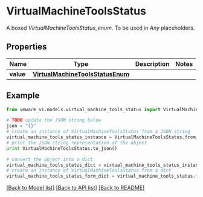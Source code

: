 # VirtualMachineToolsStatus

A boxed *VirtualMachineToolsStatus_enum*. To be used in *Any* placeholders. 

## Properties
Name | Type | Description | Notes
------------ | ------------- | ------------- | -------------
**value** | [**VirtualMachineToolsStatusEnum**](VirtualMachineToolsStatusEnum.md) |  | 

## Example

```python
from vmware_vi.models.virtual_machine_tools_status import VirtualMachineToolsStatus

# TODO update the JSON string below
json = "{}"
# create an instance of VirtualMachineToolsStatus from a JSON string
virtual_machine_tools_status_instance = VirtualMachineToolsStatus.from_json(json)
# print the JSON string representation of the object
print VirtualMachineToolsStatus.to_json()

# convert the object into a dict
virtual_machine_tools_status_dict = virtual_machine_tools_status_instance.to_dict()
# create an instance of VirtualMachineToolsStatus from a dict
virtual_machine_tools_status_form_dict = virtual_machine_tools_status.from_dict(virtual_machine_tools_status_dict)
```
[[Back to Model list]](../README.md#documentation-for-models) [[Back to API list]](../README.md#documentation-for-api-endpoints) [[Back to README]](../README.md)


